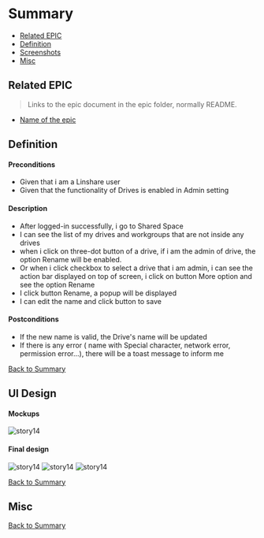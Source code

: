 # Summary

* [Related EPIC](#related-epic)
* [Definition](#definition)
* [Screenshots](#screenshots)
* [Misc](#misc)

## Related EPIC

> Links to the epic document in the epic folder, normally README.

* [Name of the epic](./README.md)

## Definition

#### Preconditions
* Given that i am a Linshare user
* Given that the functionality of Drives is enabled in Admin setting
#### Description
* After logged-in successfully, i go to Shared Space
* I can see the list of my drives and workgroups that are not inside any drives
* when i click on three-dot button of a drive, if i am the admin of drive, the option Rename will be enabled.
* Or when i click checkbox to select a drive that i am admin, i can see the action bar displayed on top of screen, i click on button More option and see the option Rename 
*  I click button Rename, a popup will be displayed
*  I can edit the name and click button to save
#### Postconditions
*  If the new name is valid, the Drive's name will be updated 
*  If there is any error ( name with Special character, network error, permission error...), there will be a toast message to inform me 

[Back to Summary](#summary)

## UI Design

#### Mockups
![story14](./mockups/14.1.png)
#### Final design
![story14](./design/14.1.png)
![story14](./design/14.2.png)
![story14](./design/14.3.png)

[Back to Summary](#summary)
## Misc

[Back to Summary](#summary)
